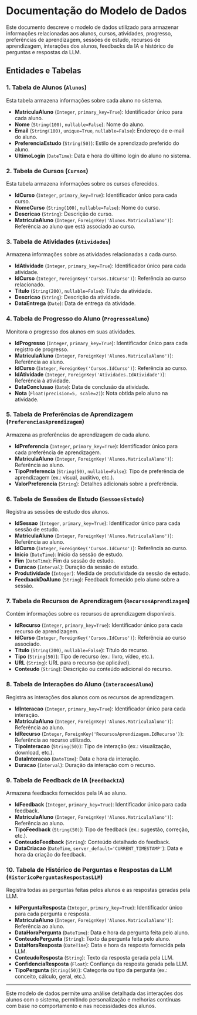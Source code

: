 # Documentação do Modelo de Dados

Este documento descreve o modelo de dados utilizado para armazenar informações relacionadas aos alunos, cursos, atividades, progresso, preferências de aprendizagem, sessões de estudo, recursos de aprendizagem, interações dos alunos, feedbacks da IA e histórico de perguntas e respostas da LLM.

## Entidades e Tabelas

### 1. Tabela de Alunos (`Alunos`)

Esta tabela armazena informações sobre cada aluno no sistema.

- **MatriculaAluno** (`Integer`, `primary_key=True`): Identificador único para cada aluno.
- **Nome** (`String(100)`, `nullable=False`): Nome do aluno.
- **Email** (`String(100)`, `unique=True`, `nullable=False`): Endereço de e-mail do aluno.
- **PreferenciaEstudo** (`String(50)`): Estilo de aprendizado preferido do aluno.
- **UltimoLogin** (`DateTime`): Data e hora do último login do aluno no sistema.

### 2. Tabela de Cursos (`Cursos`)

Esta tabela armazena informações sobre os cursos oferecidos.

- **IdCurso** (`Integer`, `primary_key=True`): Identificador único para cada curso.
- **NomeCurso** (`String(100)`, `nullable=False`): Nome do curso.
- **Descricao** (`String`): Descrição do curso.
- **MatriculaAluno** (`Integer`, `ForeignKey('Alunos.MatriculaAluno')`): Referência ao aluno que está associado ao curso.

### 3. Tabela de Atividades (`Atividades`)

Armazena informações sobre as atividades relacionadas a cada curso.

- **IdAtividade** (`Integer`, `primary_key=True`): Identificador único para cada atividade.
- **IdCurso** (`Integer`, `ForeignKey('Cursos.IdCurso')`): Referência ao curso relacionado.
- **Titulo** (`String(200)`, `nullable=False`): Título da atividade.
- **Descricao** (`String`): Descrição da atividade.
- **DataEntrega** (`Date`): Data de entrega da atividade.

### 4. Tabela de Progresso do Aluno (`ProgressoAluno`)

Monitora o progresso dos alunos em suas atividades.

- **IdProgresso** (`Integer`, `primary_key=True`): Identificador único para cada registro de progresso.
- **MatriculaAluno** (`Integer`, `ForeignKey('Alunos.MatriculaAluno')`): Referência ao aluno.
- **IdCurso** (`Integer`, `ForeignKey('Cursos.IdCurso')`): Referência ao curso.
- **IdAtividade** (`Integer`, `ForeignKey('Atividades.IdAtividade')`): Referência à atividade.
- **DataConclusao** (`Date`): Data de conclusão da atividade.
- **Nota** (`Float(precision=5, scale=2)`): Nota obtida pelo aluno na atividade.

### 5. Tabela de Preferências de Aprendizagem (`PreferenciasAprendizagem`)

Armazena as preferências de aprendizagem de cada aluno.

- **IdPreferencia** (`Integer`, `primary_key=True`): Identificador único para cada preferência de aprendizagem.
- **MatriculaAluno** (`Integer`, `ForeignKey('Alunos.MatriculaAluno')`): Referência ao aluno.
- **TipoPreferencia** (`String(50)`, `nullable=False`): Tipo de preferência de aprendizagem (ex.: visual, auditivo, etc.).
- **ValorPreferencia** (`String`): Detalhes adicionais sobre a preferência.

### 6. Tabela de Sessões de Estudo (`SessoesEstudo`)

Registra as sessões de estudo dos alunos.

- **IdSessao** (`Integer`, `primary_key=True`): Identificador único para cada sessão de estudo.
- **MatriculaAluno** (`Integer`, `ForeignKey('Alunos.MatriculaAluno')`): Referência ao aluno.
- **IdCurso** (`Integer`, `ForeignKey('Cursos.IdCurso')`): Referência ao curso.
- **Inicio** (`DateTime`): Início da sessão de estudo.
- **Fim** (`DateTime`): Fim da sessão de estudo.
- **Duracao** (`Interval`): Duração da sessão de estudo.
- **Produtividade** (`Integer`): Medida de produtividade da sessão de estudo.
- **FeedbackDoAluno** (`String`): Feedback fornecido pelo aluno sobre a sessão.

### 7. Tabela de Recursos de Aprendizagem (`RecursosAprendizagem`)

Contém informações sobre os recursos de aprendizagem disponíveis.

- **IdRecurso** (`Integer`, `primary_key=True`): Identificador único para cada recurso de aprendizagem.
- **IdCurso** (`Integer`, `ForeignKey('Cursos.IdCurso')`): Referência ao curso associado.
- **Titulo** (`String(200)`, `nullable=False`): Título do recurso.
- **Tipo** (`String(50)`): Tipo de recurso (ex.: livro, vídeo, etc.).
- **URL** (`String`): URL para o recurso (se aplicável).
- **Conteudo** (`String`): Descrição ou conteúdo adicional do recurso.

### 8. Tabela de Interações do Aluno (`InteracoesAluno`)

Registra as interações dos alunos com os recursos de aprendizagem.

- **IdInteracao** (`Integer`, `primary_key=True`): Identificador único para cada interação.
- **MatriculaAluno** (`Integer`, `ForeignKey('Alunos.MatriculaAluno')`): Referência ao aluno.
- **IdRecurso** (`Integer`, `ForeignKey('RecursosAprendizagem.IdRecurso')`): Referência ao recurso utilizado.
- **TipoInteracao** (`String(50)`): Tipo de interação (ex.: visualização, download, etc.).
- **DataInteracao** (`DateTime`): Data e hora da interação.
- **Duracao** (`Interval`): Duração da interação com o recurso.

### 9. Tabela de Feedback de IA (`FeedbackIA`)

Armazena feedbacks fornecidos pela IA ao aluno.

- **IdFeedback** (`Integer`, `primary_key=True`): Identificador único para cada feedback.
- **MatriculaAluno** (`Integer`, `ForeignKey('Alunos.MatriculaAluno')`): Referência ao aluno.
- **TipoFeedback** (`String(50)`): Tipo de feedback (ex.: sugestão, correção, etc.).
- **ConteudoFeedback** (`String`): Conteúdo detalhado do feedback.
- **DataCriacao** (`DateTime`, `server_default='CURRENT_TIMESTAMP'`): Data e hora da criação do feedback.

### 10. Tabela de Histórico de Perguntas e Respostas da LLM (`HistoricoPerguntasRespostasLLM`)

Registra todas as perguntas feitas pelos alunos e as respostas geradas pela LLM.

- **IdPerguntaResposta** (`Integer`, `primary_key=True`): Identificador único para cada pergunta e resposta.
- **MatriculaAluno** (`Integer`, `ForeignKey('Alunos.MatriculaAluno')`): Referência ao aluno.
- **DataHoraPergunta** (`DateTime`): Data e hora da pergunta feita pelo aluno.
- **ConteudoPergunta** (`String`): Texto da pergunta feita pelo aluno.
- **DataHoraResposta** (`DateTime`): Data e hora da resposta fornecida pela LLM.
- **ConteudoResposta** (`String`): Texto da resposta gerada pela LLM.
- **ConfidenciaResposta** (`Float`): Confiança da resposta gerada pela LLM.
- **TipoPergunta** (`String(50)`): Categoria ou tipo da pergunta (ex.: conceito, cálculo, geral, etc.).

---

Este modelo de dados permite uma análise detalhada das interações dos alunos com o sistema, permitindo personalização e melhorias contínuas com base no comportamento e nas necessidades dos alunos.

